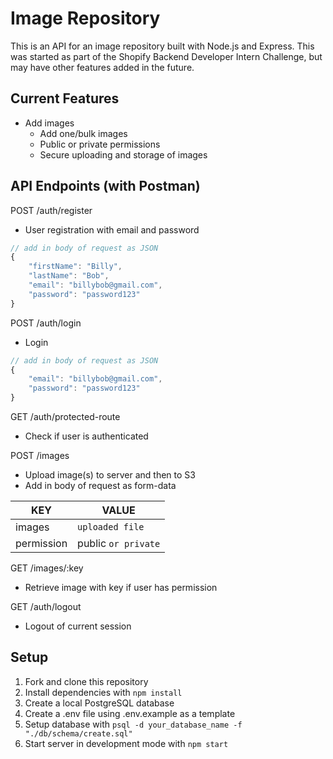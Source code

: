 # Image Repository
This is an API for an image repository built with Node.js and Express. This was started as part of the Shopify Backend Developer Intern Challenge, but may have other features added in the future.

## Current Features
* Add images
  * Add one/bulk images
  * Public or private permissions
  * Secure uploading and storage of images

## API Endpoints (with Postman)
POST /auth/register
* User registration with email and password
```javascript
// add in body of request as JSON
{
    "firstName": "Billy",
    "lastName": "Bob",
    "email": "billybob@gmail.com",
    "password": "password123"
}
```

POST /auth/login
* Login
```javascript
// add in body of request as JSON
{
    "email": "billybob@gmail.com",
    "password": "password123"
}
```

GET /auth/protected-route
* Check if user is authenticated

POST /images
* Upload image(s) to server and then to S3
* Add in body of request as form-data

KEY | VALUE
----|------
images | `uploaded file`
permission | public `or private`

GET /images/:key
* Retrieve image with key if user has permission

GET /auth/logout
* Logout of current session

## Setup
1. Fork and clone this repository
2. Install dependencies with `npm install`
3. Create a local PostgreSQL database
4. Create a .env file using .env.example as a template
5. Setup database with `psql -d your_database_name -f "./db/schema/create.sql"`
6. Start server in development mode with `npm start`